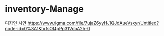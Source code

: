 # inventory-Manage

디자인 시안
https://www.figma.com/file/7ujaZ6yyHJ1QJdAueVsxyr/Untitled?node-id=0%3A1&t=fsOf4pPp31VcbA2h-0
